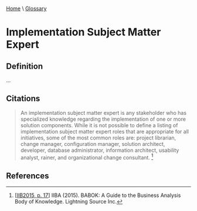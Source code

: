 [Home](../../index.html) \ [Glossary](glossary.html)

# Implementation Subject Matter Expert

## Definition

...  

## Citations

> An implementation subject matter expert is any stakeholder who has specialized knowledge regarding the implementation of one or more solution components. While it is not possible to define a listing of implementation subject matter expert roles that are appropriate for all initiatives, some of the most common roles are:
project librarian, change manager, configuration manager, solution architect, developer, database administrator, information architect, usability analyst, rainer,
and organizational change consultant. [^1]

## References

[^1]: [[IIB2015, p. 17](../references/books/Babok-A-Guide-to-the-Business-Analysis-Body-of-Knowledge.html)] IIBA (2015). BABOK: A Guide to the Business Analysis Body of Knowledge. Lightning Source Inc.

